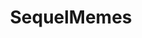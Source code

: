 ---
title: SequelMemes
crosslinks:
- PrequelMemes
- anthologymemes
- OTMemes
- equelMemes
- EmpireDidNothingWrong
- starwarsmemes
- BattlefrontMemes
- midquelmemes
- SequelsMemes
- ComedyCemetery
- TR8R
- QuelMemes
- MemeEconomy
- LV426
- OutOfTheLoop
- LegendsMemes
- dankmemes
- HolidaySpecialMemes
- jesuschristreddit
---